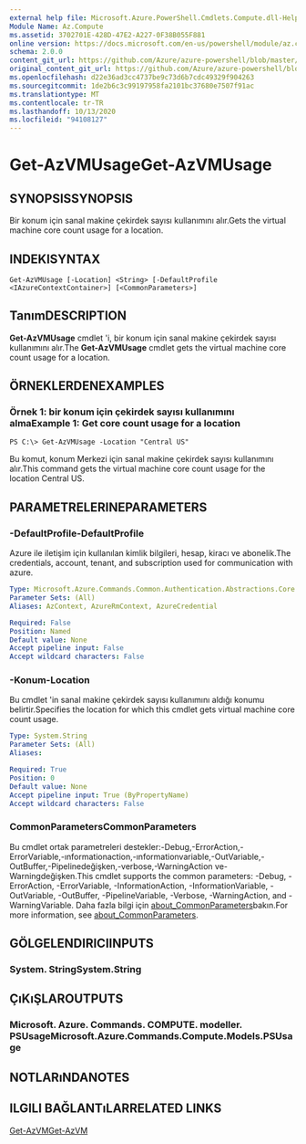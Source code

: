 ```yaml
---
external help file: Microsoft.Azure.PowerShell.Cmdlets.Compute.dll-Help.xml
Module Name: Az.Compute
ms.assetid: 3702701E-428D-47E2-A227-0F38B055F881
online version: https://docs.microsoft.com/en-us/powershell/module/az.compute/get-azvmusage
schema: 2.0.0
content_git_url: https://github.com/Azure/azure-powershell/blob/master/src/Compute/Compute/help/Get-AzVMUsage.md
original_content_git_url: https://github.com/Azure/azure-powershell/blob/master/src/Compute/Compute/help/Get-AzVMUsage.md
ms.openlocfilehash: d22e36ad3cc4737be9c73d6b7cdc49329f904263
ms.sourcegitcommit: 1de2b6c3c99197958fa2101bc37680e7507f91ac
ms.translationtype: MT
ms.contentlocale: tr-TR
ms.lasthandoff: 10/13/2020
ms.locfileid: "94108127"
---
```

# <span data-ttu-id="c1a4d-101">Get-AzVMUsage</span><span class="sxs-lookup"><span data-stu-id="c1a4d-101">Get-AzVMUsage</span></span>

## <span data-ttu-id="c1a4d-102">SYNOPSIS</span><span class="sxs-lookup"><span data-stu-id="c1a4d-102">SYNOPSIS</span></span>
<span data-ttu-id="c1a4d-103">Bir konum için sanal makine çekirdek sayısı kullanımını alır.</span><span class="sxs-lookup"><span data-stu-id="c1a4d-103">Gets the virtual machine core count usage for a location.</span></span>

## <span data-ttu-id="c1a4d-104">INDEKI</span><span class="sxs-lookup"><span data-stu-id="c1a4d-104">SYNTAX</span></span>

```
Get-AzVMUsage [-Location] <String> [-DefaultProfile <IAzureContextContainer>] [<CommonParameters>]
```

## <span data-ttu-id="c1a4d-105">Tanım</span><span class="sxs-lookup"><span data-stu-id="c1a4d-105">DESCRIPTION</span></span>
<span data-ttu-id="c1a4d-106">**Get-AzVMUsage** cmdlet 'i, bir konum için sanal makine çekirdek sayısı kullanımını alır.</span><span class="sxs-lookup"><span data-stu-id="c1a4d-106">The **Get-AzVMUsage** cmdlet gets the virtual machine core count usage for a location.</span></span>

## <span data-ttu-id="c1a4d-107">ÖRNEKLERDEN</span><span class="sxs-lookup"><span data-stu-id="c1a4d-107">EXAMPLES</span></span>

### <span data-ttu-id="c1a4d-108">Örnek 1: bir konum için çekirdek sayısı kullanımını alma</span><span class="sxs-lookup"><span data-stu-id="c1a4d-108">Example 1: Get core count usage for a location</span></span>
```
PS C:\> Get-AzVMUsage -Location "Central US"
```

<span data-ttu-id="c1a4d-109">Bu komut, konum Merkezi için sanal makine çekirdek sayısı kullanımını alır.</span><span class="sxs-lookup"><span data-stu-id="c1a4d-109">This command gets the virtual machine core count usage for the location Central US.</span></span>

## <span data-ttu-id="c1a4d-110">PARAMETRELERINE</span><span class="sxs-lookup"><span data-stu-id="c1a4d-110">PARAMETERS</span></span>

### <span data-ttu-id="c1a4d-111">-DefaultProfile</span><span class="sxs-lookup"><span data-stu-id="c1a4d-111">-DefaultProfile</span></span>
<span data-ttu-id="c1a4d-112">Azure ile iletişim için kullanılan kimlik bilgileri, hesap, kiracı ve abonelik.</span><span class="sxs-lookup"><span data-stu-id="c1a4d-112">The credentials, account, tenant, and subscription used for communication with azure.</span></span>

```yaml
Type: Microsoft.Azure.Commands.Common.Authentication.Abstractions.Core.IAzureContextContainer
Parameter Sets: (All)
Aliases: AzContext, AzureRmContext, AzureCredential

Required: False
Position: Named
Default value: None
Accept pipeline input: False
Accept wildcard characters: False
```

### <span data-ttu-id="c1a4d-113">-Konum</span><span class="sxs-lookup"><span data-stu-id="c1a4d-113">-Location</span></span>
<span data-ttu-id="c1a4d-114">Bu cmdlet 'in sanal makine çekirdek sayısı kullanımını aldığı konumu belirtir.</span><span class="sxs-lookup"><span data-stu-id="c1a4d-114">Specifies the location for which this cmdlet gets virtual machine core count usage.</span></span>

```yaml
Type: System.String
Parameter Sets: (All)
Aliases:

Required: True
Position: 0
Default value: None
Accept pipeline input: True (ByPropertyName)
Accept wildcard characters: False
```

### <span data-ttu-id="c1a4d-115">CommonParameters</span><span class="sxs-lookup"><span data-stu-id="c1a4d-115">CommonParameters</span></span>
<span data-ttu-id="c1a4d-116">Bu cmdlet ortak parametreleri destekler:-Debug,-ErrorAction,-ErrorVariable,-ınformationaction,-ınformationvariable,-OutVariable,-OutBuffer,-Pipelinedeğişken,-verbose,-WarningAction ve-Warningdeğişken.</span><span class="sxs-lookup"><span data-stu-id="c1a4d-116">This cmdlet supports the common parameters: -Debug, -ErrorAction, -ErrorVariable, -InformationAction, -InformationVariable, -OutVariable, -OutBuffer, -PipelineVariable, -Verbose, -WarningAction, and -WarningVariable.</span></span> <span data-ttu-id="c1a4d-117">Daha fazla bilgi için [about_CommonParameters](http://go.microsoft.com/fwlink/?LinkID=113216)bakın.</span><span class="sxs-lookup"><span data-stu-id="c1a4d-117">For more information, see [about_CommonParameters](http://go.microsoft.com/fwlink/?LinkID=113216).</span></span>

## <span data-ttu-id="c1a4d-118">GÖLGELENDIRICI</span><span class="sxs-lookup"><span data-stu-id="c1a4d-118">INPUTS</span></span>

### <span data-ttu-id="c1a4d-119">System. String</span><span class="sxs-lookup"><span data-stu-id="c1a4d-119">System.String</span></span>

## <span data-ttu-id="c1a4d-120">ÇıKıŞLAR</span><span class="sxs-lookup"><span data-stu-id="c1a4d-120">OUTPUTS</span></span>

### <span data-ttu-id="c1a4d-121">Microsoft. Azure. Commands. COMPUTE. modeller. PSUsage</span><span class="sxs-lookup"><span data-stu-id="c1a4d-121">Microsoft.Azure.Commands.Compute.Models.PSUsage</span></span>

## <span data-ttu-id="c1a4d-122">NOTLARıNDA</span><span class="sxs-lookup"><span data-stu-id="c1a4d-122">NOTES</span></span>

## <span data-ttu-id="c1a4d-123">ILGILI BAĞLANTıLAR</span><span class="sxs-lookup"><span data-stu-id="c1a4d-123">RELATED LINKS</span></span>

[<span data-ttu-id="c1a4d-124">Get-AzVM</span><span class="sxs-lookup"><span data-stu-id="c1a4d-124">Get-AzVM</span></span>](./Get-AzVM.md)


